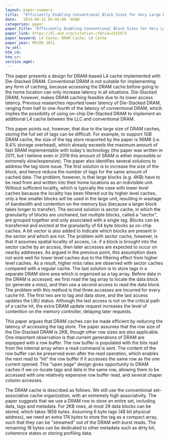 ```yaml
---
layout: paper-summary
title:  "Efficiently Enabling Conventional Block Sizes for Very Large Die-Stacked DRAM Caches"
date:   2019-08-31 05:03:00 -0500
categories: paper
paper_title: "Efficiently Enabling Conventional Block Sizes for Very Large Die-Stacked DRAM Caches"
paper_link: https://dl.acm.org/citation.cfm?id=2155673
paper_keyword: L4 Cache; DRAM Cache; LH Cache
paper_year: MICRO 2011
rw_set: 
htm_cd: 
htm_cr: 
version_mgmt: 
---
```


This paper presents a design for DRAM-based L4 cache implemented with Die-Stacked DRAM. Conventional DRAM is not suitable
for implementing any form of caching, because accessing the DRAM cache before going to the home location can only
increase latency in all situations. Die-Stacked DRAM, however, makes DRAM caching feasible due to its lower access latency.
Previous researches reported lower latency of Die-Stacked DRAM, ranging from half to one-fourth of the latency of conventional 
DRAM, which implies the possibility of using on-chip Die-Stacked DRAM to implement an additional L4 cache between the LLC
and conventional DRAM.

This paper points out, however, that due to the large size of DRAM caches, storing the full set of tags can be difficult. 
For example, to support 1GB DRAM cache, the size of the tag store reoported by the paper is 96MB (i.e. 9.4% storage overhead), 
which already exceeds the maximum amount of fast SRAM implementable with today's technology (the paper was written in 2011, 
but I believe even in 2019 this amount of SRAM is either impossible or extremely slow/expensive). The paper also identifies 
several solutions to address the tag store issue. The first solution is to increase the size of the block, and hence 
reduce the number of tags for the same amount of cached data. The problem, however, is that large blocks (e.g. 4KB) have 
to be read from and written into their home locations as an indivisible unit. Without sufficient locality, which is typically 
the case with lower level caches because the locality has been filtered out by higher level caches, only a few smaller blocks 
will be used in the large unit, resulting in wastage of bandwidth and contention on the memory bus (because a larger block takes 
longer to transfer). The second solution is sector cache, in which the granularity of blocks are unchaned, but multiple 
blocks, called a "sector", are grouped together and only associated with a single tag. Blocks can be transferred and evicted
at the granularity of 64 byte blocks as on-chip caches. A bit vector is also added to indicate which blocks are present in 
the sector and which are not. The problem with sector cache, however, is that it assumes spatial locality of access, i.e. 
if a block is brought into the sector cache by an access, then later accesses are expected to occur on nearby addresses. 
As argued in the previous point, this assumption does not work well for lower level caches due to the filtering effect from
higher level caches. As a result, higher miss rates are observed with sector caches compared with a regular cache. The 
last solution is to store tags in a separate DRAM store area which is organized as a tag array. Before data in the DRAM is 
accessed, we first read the tag array to locate the data block (or generate a miss), and then use a second access to 
read the data block. The problem with this method is that three accesses are incurred for every cache hit. The first two are 
to tag and data store, and the last access updates the LRU status. Although the last access is not on the critical path
of a cache hit, the extra DRAM update request increases the level of contention on the memory controller, delaying later 
requests.

This paper argues that DRAM caches can be made efficient by reducing the latency of accessing the tag store. The paper
assumes that the row size of the Die-Stacked DRAM is 2KB, though other row sizes are also applicable. One important observation
is that current generations of DRAM are equipped with a row buffer. The row buffer is populated with the bits read
from the internal array when a read command is sent. The content of the row buffer can be preserved even after the read 
operation, which enables the next read to "hit" the row buffer if it accesses the same row as the one current opened. 
This "open page" design gives opportunity to DRAM caches if we co-locate tags and data in the same row, allowing them 
to be accessed with one relatively expensive row buffer read, and several chaper column accesses. 

The DRAM cache is described as follows. We still use the conventional set-associative cache organization, with an extremely
high associativity. The paper suggests that we use a DRAM row to store an entire set, including data, tags and metadata. For 
2KB rows, at most 29 data blocks can be stored, which takes 1856 bytes. Assuming 6 byte tags (48 bit physical address),
we need an extra 174 bytes to store the tag as a compact array, such that they can be "streamed" out of the DRAM with burst 
reads. The remaining 18 bytes can be dedicated to other metadata such as dirty bit, coherence states or storing profiling
data.